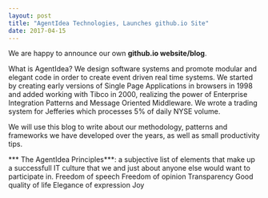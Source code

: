 ```yaml
---
layout: post
title: "AgentIdea Technologies, Launches github.io Site"
date: 2017-04-15
---
```


We are happy to announce our own **github.io website/blog**.

What is AgentIdea? We design software systems and promote modular and elegant code in order to create event driven real time systems. 
We started by creating early versions of Single Page Applications in browsers in 1998 and added working with Tibco in 2000, realizing the power of Enterprise Integration Patterns and Message Oriented Middleware. We wrote a trading system for Jefferies which processes 5% of daily NYSE volume.

We will use this blog to write about our methodology, patterns and frameworks we have developed over the years, as well as small productivity tips.

*** The AgentIdea Principles***: a subjective list of elements that make up a successfull IT culture that we and just about anyone else would want to participate in.
    Freedom of speech
    Freedom of opinion
    Transparency
    Good quality of life
    Elegance of expression
    Joy




